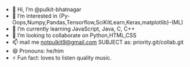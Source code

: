 - 👋 Hi, I’m @pulkit-bhatnagar
- 👀 I’m interested in {Py-Oops,Numpy,Pandas,Tensorflow,SciKitLearn,Keras,matplotlib}-(ML)
- 🌱 I’m currently learning JavaScript, Java, C, C++
- 💞️ I’m looking to collaborate on Python,HTML,CSS
- 📫 mail me notpulkit9@gmail.com SUBJECT as: priority.git/collab.git
- 😄 Pronouns: he/him
- ⚡ Fun fact: loves to listen quality music.

<!---
pulkit-bhatnagar/pulkit-bhatnagar is a ✨ special ✨ repository because its `README.md` (this file) appears on your GitHub profile.
You can click the Preview link to take a look at your changes.
--->
